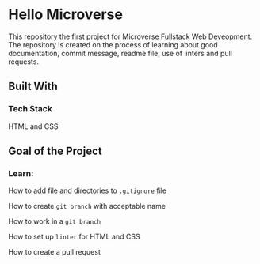 # Hello Microverse
This repository the first project for Microverse Fullstack Web Deveopment. The repository is created on the process of learning about good documentation, commit message, readme file, use of linters and pull requests. 
## Built With
### Tech Stack
HTML and CSS
## Goal of the Project
### Learn:
How to add file and directories to `.gitignore` file

How to create `git branch` with acceptable name

How to work in a `git branch`

How to set up `linter` for HTML and CSS

How to create a pull request

